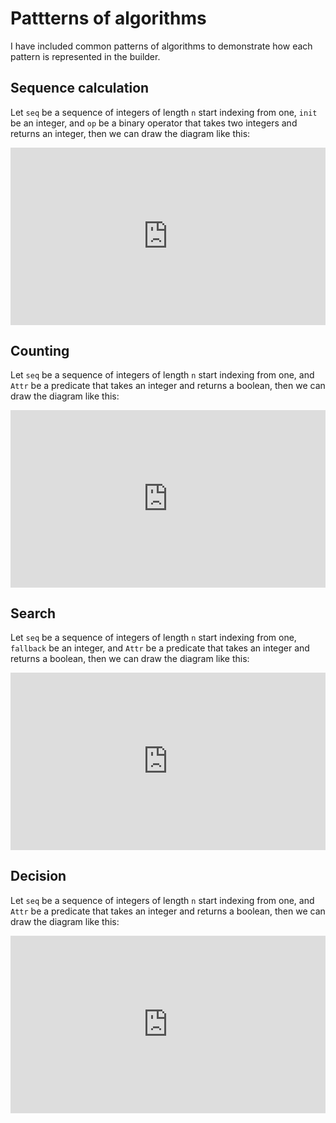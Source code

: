 # Pattterns of algorithms

I have included common patterns of algorithms to demonstrate how each pattern is represented in the builder.

## Sequence calculation

Let `seq` be a sequence of integers of length `n` start indexing from one, `init` be an integer, and `op` be a binary operator that takes two integers and returns an integer, then we can draw the diagram like this:

<iframe width="100%" style="aspect-ratio: 16/9; border:none;" loading="lazy" src="https://eurydia.github.io/project-nassi-shneiderman-diagram-builder-online/?preview=true&content=result%3A+int+%3A%3D+init%3B%0Afor+%28i+%3D+1..n%29+%7B%0A++result+%3A%3D+op%28result%2C+seq%5Bi%5D%29%3B%0A%7D"></iframe>

## Counting

Let `seq` be a sequence of integers of length `n` start indexing from one, and `Attr` be a predicate that takes an integer and returns a boolean, then we can draw the diagram like this:

<iframe width="100%" style="aspect-ratio: 16/9; border:none;" loading="lazy" src="https://eurydia.github.io/project-nassi-shneiderman-diagram-builder-online/?preview=true&content=cnt%3A+int+%3A%3D+0%3B%0Afor+%28i+%3D+1..n%29+%7B%0A++if+%28Attr%28seq%5Bi%5D%29%29+%7B%0A++++cnt+%3A%3D+cnt+%2B+1%3B%0A++%7D+else+%7B%0A++++-%3B%0A++%7D%0A%7D%0A"></iframe>

## Search

Let `seq` be a sequence of integers of length `n` start indexing from one, `fallback` be an integer, and `Attr` be a predicate that takes an integer and returns a boolean, then we can draw the diagram like this:

<iframe width="100%" style="aspect-ratio: 16/9; border:none;" loading="lazy" src="https://eurydia.github.io/project-nassi-shneiderman-diagram-builder-online/?preview=true&content=result%3A+int+%3A%3D+fallback%3B%0Afor+%28i+%3D+1..n%29+%7B%0A++if+%28Attr%28seq%5Bi%5D%29%29+%7B%0A++++result+%3A%3D+seq%5Bi%5D%3B%0A++%7D+else+%7B%0A++++-%3B%0A++%7D%0A%7D"></iframe>

## Decision

Let `seq` be a sequence of integers of length `n` start indexing from one, and `Attr` be a predicate that takes an integer and returns a boolean, then we can draw the diagram like this:

<iframe width="100%" style="aspect-ratio: 16/9; border:none;" loading="lazy" src="https://eurydia.github.io/project-nassi-shneiderman-diagram-builder-online/?preview=true&content=result%3A+bool+%3A%3D+False%3B%0Afor+%28i+%3D+1..n%29+%7B%0A++if+%28Attr%28seq%5Bi%5D%29%29+%7B%0A++++result+%3A%3D+True%0A++%7D+else+%7B%0A++++-%3B%0A++%7D%0A%7D"></iframe>
